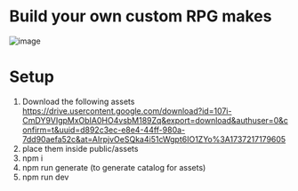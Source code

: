 # Build your own custom RPG makes 

![image](https://github.com/user-attachments/assets/9bccb9a3-3cb2-421c-9bf8-4e40bb1c2a3d)



# Setup

1. Download the following assets https://drive.usercontent.google.com/download?id=107i-CmDY9VIgpMxObIA0HO4vsbM189Zq&export=download&authuser=0&confirm=t&uuid=d892c3ec-e8e4-44ff-980a-7dd90aefa52c&at=AIrpjvOeSQka4i51cWgpt6IO1ZYo%3A1737217179605
 2. place them inside public/assets
 3. npm i
 4. npm run generate (to generate catalog for assets)
 5. npm run dev
